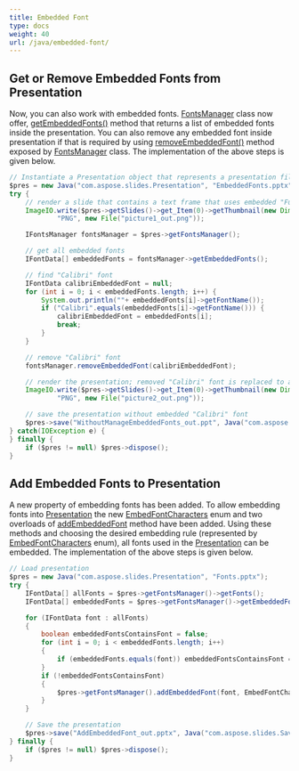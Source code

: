 ```yaml
---
title: Embedded Font
type: docs
weight: 40
url: /java/embedded-font/
---
```


## **Get or Remove Embedded Fonts from Presentation**
Now, you can also work with embedded fonts. [FontsManager](https://apireference.aspose.com/slides/java/com.aspose.slides/FontsManager) class now offer, [getEmbeddedFonts()](https://apireference.aspose.com/slides/java/com.aspose.slides/FontsManager#getEmbeddedFonts--) method that returns a list of embedded fonts inside the presentation. You can also remove any embedded font inside presentation if that is required by using [removeEmbeddedFont()](https://apireference.aspose.com/slides/java/com.aspose.slides/FontsManager#removeEmbeddedFont-com.aspose.slides.IFontData-) method exposed by [FontsManager](https://apireference.aspose.com/slides/java/com.aspose.slides/FontsManager) class. The implementation of the above steps is given below.

```java
// Instantiate a Presentation object that represents a presentation file
$pres = new Java("com.aspose.slides.Presentation", "EmbeddedFonts.pptx");
try {
    // render a slide that contains a text frame that uses embedded "FunSized"
    ImageIO.write($pres->getSlides()->get_Item(0)->getThumbnail(new Dimension(960, 720)),
            "PNG", new File("picture1_out.png"));

    IFontsManager fontsManager = $pres->getFontsManager();

    // get all embedded fonts
    IFontData[] embeddedFonts = fontsManager->getEmbeddedFonts();

    // find "Calibri" font
    IFontData calibriEmbeddedFont = null;
    for (int i = 0; i < embeddedFonts.length; i++) {
        System.out.println(""+ embeddedFonts[i]->getFontName());
        if ("Calibri".equals(embeddedFonts[i]->getFontName())) {
            calibriEmbeddedFont = embeddedFonts[i];
            break;
        }
    }

    // remove "Calibri" font
    fontsManager.removeEmbeddedFont(calibriEmbeddedFont);

    // render the presentation; removed "Calibri" font is replaced to an existing one
    ImageIO.write($pres->getSlides()->get_Item(0)->getThumbnail(new Dimension(960, 720)),
            "PNG", new File("picture2_out.png"));

    // save the presentation without embedded "Calibri" font
    $pres->save("WithoutManageEmbeddedFonts_out.ppt", Java("com.aspose.slides.SaveFormat")->Ppt);
} catch(IOException e) {
} finally {
    if ($pres != null) $pres->dispose();
}
```

## **Add Embedded Fonts to Presentation**
A new property of embedding fonts has been added. To allow embedding fonts into [Presentation](https://apireference.aspose.com/slides/java/com.aspose.slides/Presentation) the new [EmbedFontCharacters](https://apireference.aspose.com/slides/java/com.aspose.slides/EmbedFontCharacters) enum and two overloads of [addEmbeddedFont](https://apireference.aspose.com/slides/java/com.aspose.slides/FontsManager#addEmbeddedFont-com.aspose.slides.IFontData-int-) method have been added. Using these methods and choosing the desired embedding rule (represented by [EmbedFontCharacters](https://apireference.aspose.com/slides/java/com.aspose.slides/EmbedFontCharacters) enum), all fonts used in the [Presentation](https://apireference.aspose.com/slides/java/com.aspose.slides/Presentation) can be embedded. The implementation of the above steps is given below.

```java
// Load presentation
$pres = new Java("com.aspose.slides.Presentation", "Fonts.pptx");
try {
    IFontData[] allFonts = $pres->getFontsManager()->getFonts();
    IFontData[] embeddedFonts = $pres->getFontsManager()->getEmbeddedFonts();

    for (IFontData font : allFonts)
    {
        boolean embeddedFontsContainsFont = false;
        for (int i = 0; i < embeddedFonts.length; i++)
        {
            if (embeddedFonts.equals(font)) embeddedFontsContainsFont = true;
        }
        if (!embeddedFontsContainsFont)
        {
            $pres->getFontsManager().addEmbeddedFont(font, EmbedFontCharacters.All);
        }
    }

    // Save the presentation
    $pres->save("AddEmbeddedFont_out.pptx", Java("com.aspose.slides.SaveFormat")->Pptx);
} finally {
    if ($pres != null) $pres->dispose();
}
```

